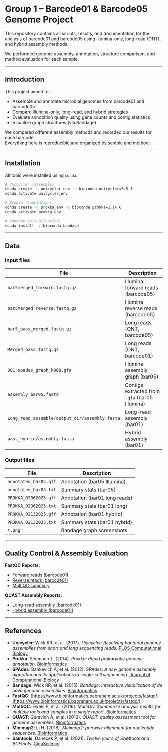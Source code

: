 #  Group 1 – Barcode01 & Barcode05 Genome Project

This repository contains all scripts, results, and documentation for the analysis of barcode01 and barcode05 using Illumina-only, long-read (ONT), and hybrid assembly methods.

We performed genome assembly, annotation, structure comparison, and method evaluation for each sample.

---

## Introduction

This project aimed to:

- Assemble and annotate microbial genomes from barcode01 and barcode05
- Compare Illumina-only, long-read, and hybrid strategies
- Evaluate annotation quality using gene counts and contig statistics
- Visualize graph structures (via Bandage)

We compared different assembly methods and recorded our results for each barcode.  
Everything here is reproducible and organized by sample and method.

---

## Installation

All tools were installed using `conda`.

```bash
# Unicycler (assembly)
conda create -n unicycler_env -c bioconda unicycler=0.5.1
conda activate unicycler_env

# Prokka (annotation)
conda create -n prokka_env -c bioconda prokka=1.14.6
conda activate prokka_env

# Bandage (visualization)
conda install -c bioconda bandage
```

---

## Data

### Input files

| File | Description |
|------|-------------|
| `bar5merged_forward.fastq.gz` | Illumina forward reads (barcode05) |
| `bar5merged_reverse.fastq.gz` | Illumina reverse reads (barcode05) |
| `bar5_pass_merged.fastq.gz` | Long reads (ONT, barcode05) |
| `Merged_pass.fastq.gz` | Long reads (ONT, barcode01) |
| `001_spades_graph_k069.gfa` | Illumina assembly graph (bar05) |
| `assembly_bar05.fasta` | Contigs extracted from `.gfa` (bar05 Illumina) |
| `Long_read_assemble/output_dir/assembly.fasta` | Long-read assembly (bar01) |
| `pass_hybrid/assembly.fasta` | Hybrid assembly (bar01) |

###  Output files

| File | Description |
|------|-------------|
| `annotated_bar05.gff` | Annotation (bar05 Illumina) |
| `annotated_bar05.txt` | Summary stats (bar05) |
| `PROKKA_02062025.gff` | Annotation (bar01 long reads) |
| `PROKKA_02062025.txt` | Summary stats (bar01 long) |
| `PROKKA_02132025.gff` | Annotation (bar01 hybrid) |
| `PROKKA_02132025.txt` | Summary stats (bar01 hybrid) |
| `*.png` | Bandage graph screenshots 

---

## Quality Control & Assembly Evaluation

**FastQC Reports:**

- [Forward reads (barcode01)](https://hujunfang888.github.io/Project-rotation1/merged_forward_fastqc.html)
- [Reverse reads (barcode01)](https://hujunfang888.github.io/Project-rotation1/merged_reverse_fastqc.html)
- [MultiQC summary](https://hujunfang888.github.io/Project-rotation1/fastqc_report.html)


**QUAST Assembly Reports:**

- [Long-read assembly (barcode01)](https://hujunfang888.github.io/Project-rotation1/QUAST_longreads.html)
- [Hybrid assembly (barcode01)](https://hujunfang888.github.io/Project-rotation1/QUAST_hybrid.html)

---

## References

- **Unicycler**: Wick RR, et al. (2017). *Unicycler: Resolving bacterial genome assemblies from short and long sequencing reads.* [PLOS Computational Biology](https://doi.org/10.1371/journal.pcbi.1005595)
- **Prokka**: Seemann T. (2014). *Prokka: Rapid prokaryotic genome annotation.* [Bioinformatics](https://doi.org/10.1093/bioinformatics/btu153)
- **SPAdes**: Bankevich A, et al. (2012). *SPAdes: A new genome assembly algorithm and its applications to single-cell sequencing.* [Journal of Computational Biology](https://doi.org/10.1089/cmb.2012.0021)
- **Bandage**: Wick RR, et al. (2015). *Bandage: Interactive visualization of de novo genome assemblies.* [Bioinformatics](https://doi.org/10.1093/bioinformatics/btv383)
- **FastQC**: [https://www.bioinformatics.babraham.ac.uk/projects/fastqc/](https://www.bioinformatics.babraham.ac.uk/projects/fastqc/)
- **MultiQC**: Ewels P, et al. (2016). *MultiQC: Summarize analysis results for multiple tools and samples in a single report.* [Bioinformatics](https://doi.org/10.1093/bioinformatics/btw354)
- **QUAST**: Gurevich A, et al. (2013). *QUAST: quality assessment tool for genome assemblies.* [Bioinformatics](https://doi.org/10.1093/bioinformatics/btt086)
- **Minimap2**: Li H. (2018). *Minimap2: pairwise alignment for nucleotide sequences.* [Bioinformatics](https://doi.org/10.1093/bioinformatics/bty191)
- **Samtools**: Danecek P, et al. (2021). *Twelve years of SAMtools and BCFtools.* [GigaScience](https://doi.org/10.1093/gigascience/giab008)
